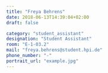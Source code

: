 ```yaml
---
title: "Freya Behrens"
date: 2018-06-13T14:39:04+02:00
draft: false

category: "student_assistant"
designation: "Student Assistant"
room: "E-1-03.2"
mail: "freya.behrens@student.hpi.de"
phone_number: "-"
portrait_url: "example.jpg"
---
```


